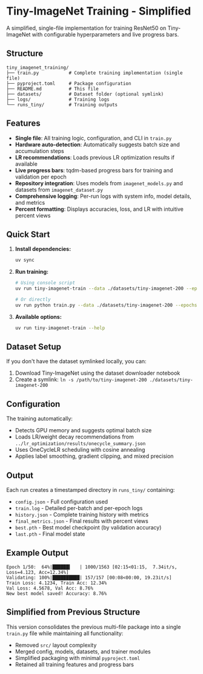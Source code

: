 # Tiny-ImageNet Training - Simplified

A simplified, single-file implementation for training ResNet50 on Tiny-ImageNet with configurable hyperparameters and live progress bars.

## Structure

```
tiny_imagenet_training/
├── train.py           # Complete training implementation (single file)
├── pyproject.toml     # Package configuration
├── README.md          # This file
├── datasets/          # Dataset folder (optional symlink)
├── logs/              # Training logs
└── runs_tiny/         # Training outputs
```

## Features

- **Single file**: All training logic, configuration, and CLI in `train.py`
- **Hardware auto-detection**: Automatically suggests batch size and accumulation steps
- **LR recommendations**: Loads previous LR optimization results if available
- **Live progress bars**: tqdm-based progress bars for training and validation per epoch
- **Repository integration**: Uses models from `imagenet_models.py` and datasets from `imagenet_dataset.py`
- **Comprehensive logging**: Per-run logs with system info, model details, and metrics
- **Percent formatting**: Displays accuracies, loss, and LR with intuitive percent views

## Quick Start

1. **Install dependencies:**
   ```bash
   uv sync
   ```

2. **Run training:**
   ```bash
   # Using console script
   uv run tiny-imagenet-train --data ./datasets/tiny-imagenet-200 --epochs 10

   # Or directly
   uv run python train.py --data ./datasets/tiny-imagenet-200 --epochs 10
   ```

3. **Available options:**
   ```bash
   uv run tiny-imagenet-train --help
   ```

## Dataset Setup

If you don't have the dataset symlinked locally, you can:

1. Download Tiny-ImageNet using the dataset downloader notebook
2. Create a symlink: `ln -s /path/to/tiny-imagenet-200 ./datasets/tiny-imagenet-200`

## Configuration

The training automatically:
- Detects GPU memory and suggests optimal batch size
- Loads LR/weight decay recommendations from `../lr_optimization/results/onecycle_summary.json`
- Uses OneCycleLR scheduling with cosine annealing
- Applies label smoothing, gradient clipping, and mixed precision

## Output

Each run creates a timestamped directory in `runs_tiny/` containing:
- `config.json` - Full configuration used
- `train.log` - Detailed per-batch and per-epoch logs
- `history.json` - Complete training history with metrics
- `final_metrics.json` - Final results with percent views
- `best.pth` - Best model checkpoint (by validation accuracy)
- `last.pth` - Final model state

## Example Output

```
Epoch 1/50:  64%|██████▍   | 1000/1563 [02:15<01:15,  7.34it/s, Loss=4.123, Acc=12.34%]
Validating: 100%|██████████| 157/157 [00:08<00:00, 19.23it/s]
Train Loss: 4.1234, Train Acc: 12.34%
Val Loss: 4.5678, Val Acc: 8.76%
New best model saved! Accuracy: 8.76%
```

## Simplified from Previous Structure

This version consolidates the previous multi-file package into a single `train.py` file while maintaining all functionality:
- Removed `src/` layout complexity
- Merged config, models, datasets, and trainer modules
- Simplified packaging with minimal `pyproject.toml`
- Retained all training features and progress bars
